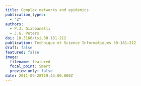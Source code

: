 ```yaml
---
title: Complex networks and epidemics
publication_types:
  - "2"
authors:
  - P.J. Giabbanelli
  - J.G. Peters
doi: 10.3166/tsi.30.181-212
publication: Technique et Science Informatiques 30:181–212
draft: false
featured: false
image:
  filename: featured
  focal_point: Smart
  preview_only: false
date: 2011-09-28T19:43:00.000Z
---
```

